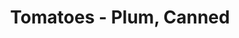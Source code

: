 ---
title: Tomatoes - Plum, Canned
price: $2.03
description: In congue. Etiam justo. Etiam pretium iaculis justo.
image: https://dummyimage.com/100x250.png/ff4444/ffffff
---